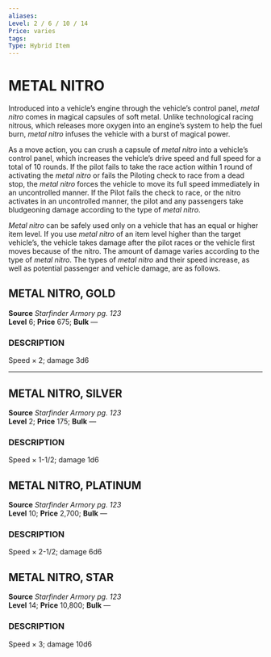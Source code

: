 ```yaml
---
aliases: 
Level: 2 / 6 / 10 / 14  
Price: varies 
tags: 
Type: Hybrid Item
---
```

# METAL NITRO
Introduced into a vehicle’s engine through the vehicle’s control panel, _metal nitro_ comes in magical capsules of soft metal. Unlike technological racing nitrous, which releases more oxygen into an engine’s system to help the fuel burn, _metal nitro_ infuses the vehicle with a burst of magical power.  
  
As a move action, you can crush a capsule of _metal nitro_ into a vehicle’s control panel, which increases the vehicle’s drive speed and full speed for a total of 10 rounds. If the pilot fails to take the race action within 1 round of activating the _metal nitro_ or fails the Piloting check to race from a dead stop, the _metal nitro_ forces the vehicle to move its full speed immediately in an uncontrolled manner. If the Pilot fails the check to race, or the nitro activates in an uncontrolled manner, the pilot and any passengers take bludgeoning damage according to the type of _metal nitro_.  
  
_Metal nitro_ can be safely used only on a vehicle that has an equal or higher item level. If you use _metal nitro_ of an item level higher than the target vehicle’s, the vehicle takes damage after the pilot races or the vehicle first moves because of the nitro. The amount of damage varies according to the type of _metal nitro_. The types of _metal nitro_ and their speed increase, as well as potential passenger and vehicle damage, are as follows.  

## METAL NITRO, GOLD

**Source** _Starfinder Armory pg. 123_  
**Level** 6; **Price** 675; **Bulk** —

### DESCRIPTION

Speed × 2; damage 3d6

---

## METAL NITRO, SILVER

**Source** _Starfinder Armory pg. 123_  
**Level** 2; **Price** 175; **Bulk** —

### DESCRIPTION

Speed × 1-1/2; damage 1d6

## METAL NITRO, PLATINUM

**Source** _Starfinder Armory pg. 123_  
**Level** 10; **Price** 2,700; **Bulk** —

### DESCRIPTION

Speed × 2-1/2; damage 6d6

## METAL NITRO, STAR

**Source** _Starfinder Armory pg. 123_  
**Level** 14; **Price** 10,800; **Bulk** —

### DESCRIPTION

Speed × 3; damage 10d6